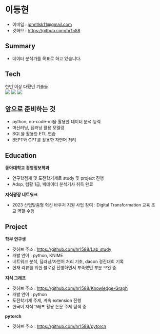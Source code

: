 # 이동현
- 이메일 : johntlsk11@gmail.com
- 깃허브 : https://github.com/hr1588


## Summary
- 데이터 분석가를 목표로 하고 있습니다.

## Tech
한번 이상 다뤘던 기술들<br>
<img src="https://img.shields.io/badge/PYTHON-3776AB?style=for-the-badge&logo=python&logoColor=white">
<img src="https://img.shields.io/badge/R-276DC3?style=for-the-badge&logo=r&logoColor=white">
<img src="https://img.shields.io/badge/SQL-F80000?style=for-the-badge&logo=oracle&logoColor=white">

## 앞으로 준비하는 것
- python, no-code-ml을 활용한 데이터 분석 능력
- 머신러닝, 딥러닝 활용 모델링
- SQL을 활용한 ETL 연습
- BEPT와 GPT를 활용한 자연어 처리

## Education
**동아대학교 경영정보학과**
- 연구학점제 및 도전학기제로 study 및 project 진행
- Adsp, 컴활 1급, 빅데이터 분석기사 취득 완료

**지식광장 네트워크**
- 2023 산업맞춤형 혁신 바우처 지원 사업 참여 : Digital Transformation 교육 조교 역할 수행

## Project
**학부 연구생**
- 깃허브 주소 : https://github.com/hr1588/Lab_study
- 개발 언어 : python, KNIME
- 네트워크 분석, 딥러닝/자연어 처리 기초, dacon 경진대회 기록
- 현재 리뷰를 위한 블로깅 진행하면서 부족했던 부분 보완 중

**지식 그래프**
- 깃허브 주소 : https://github.com/hr1588/Knowledge-Graph
- 개발 언어 : python
- 도전학기제 주제, 계속 extension 진행
- 한국어 지식그래프 활용 논문 주제 탐색 중

**pytorch**
- 깃허브 주소 : https://github.com/hr1588/pytorch



